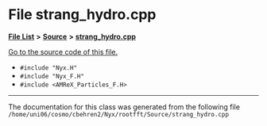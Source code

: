 
# File strang\_hydro.cpp


[**File List**](files.md) **>** [**Source**](dir_74389ed8173ad57b461b9d623a1f3867.md) **>** [**strang\_hydro.cpp**](strang__hydro_8cpp.md)

[Go to the source code of this file.](strang__hydro_8cpp_source.md)



* `#include "Nyx.H"`
* `#include "Nyx_F.H"`
* `#include <AMReX_Particles_F.H>`
























------------------------------
The documentation for this class was generated from the following file `/home/uni06/cosmo/cbehren2/Nyx/rootfft/Source/strang_hydro.cpp`